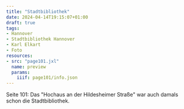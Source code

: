 ```yaml
---
title: "Stadtbibliothek"
date: 2024-04-14T19:15:07+01:00
draft: true
tags:
- Hannover
- Stadtbibliothek Hannover
- Karl Elkart
- Foto
resources:
- src: "page101.jxl"
  name: preview
  params:
    iiif: page101/info.json
---
```


Seite 101: Das "Hochaus an der Hildesheimer Straße" war auch damals schon die Stadtbibliothek.
